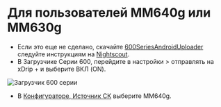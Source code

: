 # Для пользователей MM640g или MM630g

-   Если это еще не сделано, скачайте  [600SeriesAndroidUploader](https://pazaan.github.io/600SeriesAndroidUploader/) следуйте инструкциям на [Nightscout](https://nightscout.github.io/uploader/setup/?h=uploader#medtronic-600-series-with-uploader).
-   В Загрузчике Серии 600, перейдите в настройки > отправлять на xDrip + и выберите ВКЛ (ON).

![Загрузчик 600 серии](../images/600Uploader.png)

-   В [Конфигураторе, Источник СК](../Configuration/Config-Builder.md#bg-source) выберите MM640g.

